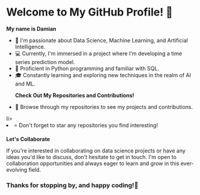 <h1>Welcome to My GitHub Profile! 👋</h1>


<p><strong>My name is Damian</strong></p>
<ul>
<li>🌱 I'm passionate about Data Science, Machine Learning, and Artificial Intelligence.</li>
<li>💻 Currently, I'm immersed in a project where I'm developing a time series prediction model.</li>
<li>🐍 Proficient in Python programming and familiar with SQL.</li>
<li>🎓 Constantly learning and exploring new techniques in the realm of AI and ML.</li>
</ul>

<ul>
<p><strong>Check Out My Repositories and Contributions!</strong></p>
<li>📂 Browse through my repositories to see my projects and contributions.</ul>li>
<li>⭐ Don't forget to star any repositories you find interesting!</li>
</ul>

<p><strong>Let's Collaborate</strong></p>
<p>If you're interested in collaborating on data science projects or have any ideas you'd like to discuss, don't hesitate to get in touch. I'm open to collaboration opportunities and always eager to learn and grow in this ever-evolving field.</p>


<h3>Thanks for stopping by, and happy coding!🚀</h3>
